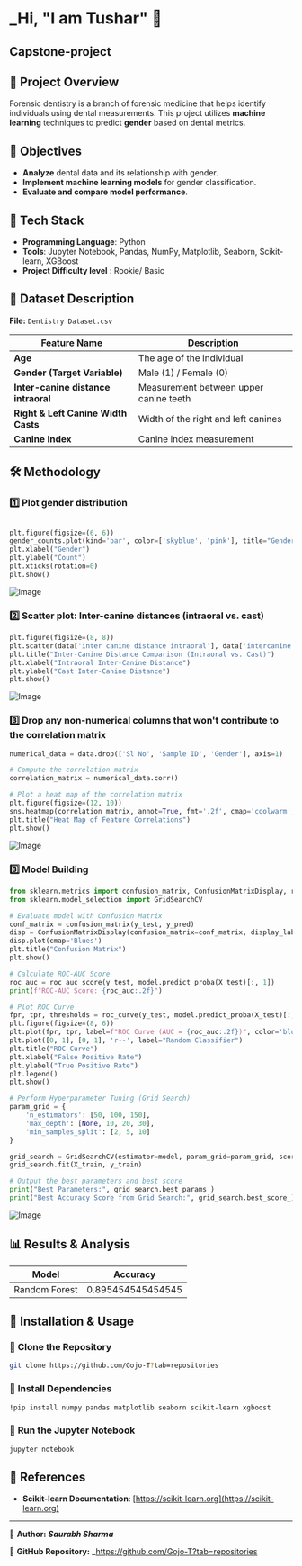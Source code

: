 # _Hi, "I am Tushar" 👋


## Capstone-project

## 📖 Project Overview
Forensic dentistry is a branch of forensic medicine that helps identify individuals using dental measurements. This project utilizes **machine learning** techniques to predict **gender** based on dental metrics.

## 🎯 Objectives
- **Analyze** dental data and its relationship with gender.
- **Implement machine learning models** for gender classification.
- **Evaluate and compare model performance**.

## 🚀 Tech Stack
- **Programming Language**: Python
- **Tools**: Jupyter Notebook, Pandas, NumPy, Matplotlib, Seaborn, Scikit-learn, XGBoost
- **Project Difficulty level** : Rookie/ Basic

## 📂 Dataset Description
**File:** `Dentistry Dataset.csv`

| Feature Name                           | Description |
|----------------------------------------|-------------|
| **Age**                                | The age of the individual |
| **Gender (Target Variable)**           | Male (1) / Female (0) |
| **Inter-canine distance intraoral**    | Measurement between upper canine teeth |
| **Right & Left Canine Width Casts**    | Width of the right and left canines |
| **Canine Index**                       | Canine index measurement |

## 🛠 Methodology
### 1️⃣ **Plot gender distribution**
```python

plt.figure(figsize=(6, 6))
gender_counts.plot(kind='bar', color=['skyblue', 'pink'], title="Gender Distribution")
plt.xlabel("Gender")
plt.ylabel("Count")
plt.xticks(rotation=0)
plt.show()
```
![Image](https://github.com/user-attachments/assets/a1e70dc3-b9af-4427-a3ee-6130ba028a7f)


### 2️⃣ **Scatter plot: Inter-canine distances (intraoral vs. cast)**
```python
plt.figure(figsize=(8, 8))
plt.scatter(data['inter canine distance intraoral'], data['intercanine distance casts'], alpha=0.5, c='green')
plt.title("Inter-Canine Distance Comparison (Intraoral vs. Cast)")
plt.xlabel("Intraoral Inter-Canine Distance")
plt.ylabel("Cast Inter-Canine Distance")
plt.show()
```
![Image](https://github.com/user-attachments/assets/10980cdd-1678-42a0-9821-d6a083331eaa)


### 3️⃣ **Drop any non-numerical columns that won't contribute to the correlation matrix**
```python
numerical_data = data.drop(['Sl No', 'Sample ID', 'Gender'], axis=1)

# Compute the correlation matrix
correlation_matrix = numerical_data.corr()

# Plot a heat map of the correlation matrix
plt.figure(figsize=(12, 10))
sns.heatmap(correlation_matrix, annot=True, fmt='.2f', cmap='coolwarm', square=True)
plt.title("Heat Map of Feature Correlations")
plt.show()
```
![Image](https://github.com/user-attachments/assets/2067cc43-2c16-41ae-a48c-14a82d49f98e)


### 3️⃣ **Model Building**
```python
from sklearn.metrics import confusion_matrix, ConfusionMatrixDisplay, roc_auc_score, roc_curve
from sklearn.model_selection import GridSearchCV

# Evaluate model with Confusion Matrix
conf_matrix = confusion_matrix(y_test, y_pred)
disp = ConfusionMatrixDisplay(confusion_matrix=conf_matrix, display_labels=label_encoder.classes_)
disp.plot(cmap='Blues')
plt.title("Confusion Matrix")
plt.show()

# Calculate ROC-AUC Score
roc_auc = roc_auc_score(y_test, model.predict_proba(X_test)[:, 1]) 
print(f"ROC-AUC Score: {roc_auc:.2f}")

# Plot ROC Curve
fpr, tpr, thresholds = roc_curve(y_test, model.predict_proba(X_test)[:, 1])
plt.figure(figsize=(8, 6))
plt.plot(fpr, tpr, label=f"ROC Curve (AUC = {roc_auc:.2f})", color='blue')
plt.plot([0, 1], [0, 1], 'r--', label="Random Classifier")
plt.title("ROC Curve")
plt.xlabel("False Positive Rate")
plt.ylabel("True Positive Rate")
plt.legend()
plt.show()

# Perform Hyperparameter Tuning (Grid Search)
param_grid = {
    'n_estimators': [50, 100, 150],
    'max_depth': [None, 10, 20, 30],
    'min_samples_split': [2, 5, 10]
}

grid_search = GridSearchCV(estimator=model, param_grid=param_grid, scoring='accuracy', cv=5)
grid_search.fit(X_train, y_train)

# Output the best parameters and best score
print("Best Parameters:", grid_search.best_params_)
print("Best Accuracy Score from Grid Search:", grid_search.best_score_)
```
![Image](https://github.com/user-attachments/assets/a9317daa-899e-4b90-9247-7bef657f48ba)

## 📊 Results & Analysis
| Model                  | Accuracy |
|------------------------|-------------|
| Random Forest        | 0.895454545454545         |


## 📂 Installation & Usage
### 🔹 **Clone the Repository**
```bash
git clone https://github.com/Gojo-T?tab=repositories
```

### 🔹 **Install Dependencies**
```bash
!pip install numpy pandas matplotlib seaborn scikit-learn xgboost

```

### 🔹 **Run the Jupyter Notebook**
```bash
jupyter notebook
```

## 📂 References
- **Scikit-learn Documentation**: [https://scikit-learn.org](https://scikit-learn.org)
---

📌 **Author:** _**Saurabh Sharma**_  

📌 **GitHub Repository:** _https://github.com/Gojo-T?tab=repositories

